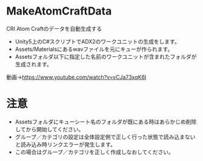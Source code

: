 # MakeAtomCraftData
CRI Atom Craftのデータを自動生成する

- Unity5上のC#スクリプトでADX2のワークユニットの生成をします。
- Assets/Materialsにあるwavファイルを元にキューが作られます。
- Assetsフォルダ以下に指定した名前のワークユニットが含まれたフォルダが生成されます。

動画→https://www.youtube.com/watch?v=vCJa73xqK6I

# 注意
- Assetsフォルダにキューシート名のフォルダが既にある時はあらかじめ削除してから開始してください。
- グループ／カテゴリの設定は全体設定側で正しく行った状態で読み込まないと読み込み時リンクエラーが発生します。
- この場合はグループ／カテゴリを正しく作成しなおしてください。
